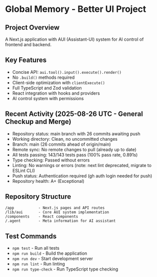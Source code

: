 # Global Memory - Better UI Project

## Project Overview
A Next.js application with AUI (Assistant-UI) system for AI control of frontend and backend.

## Key Features
- Concise API: `aui.tool().input().execute().render()`
- No `.build()` methods required
- Client-side optimization with `clientExecute()`
- Full TypeScript and Zod validation
- React integration with hooks and providers
- AI control system with permissions

## Recent Activity (2025-08-26 UTC - General Checkup and Merge)
- Repository status: main branch with 26 commits awaiting push
- Working directory: Clean, no uncommitted changes
- Branch: main (26 commits ahead of origin/main)
- Remote sync: No remote changes to pull (already up to date)
- All tests passing: 143/143 tests pass (100% pass rate, 0.891s)
- Type checking: Passed without errors
- Linting: No warnings or errors (note: next lint deprecated, migrate to ESLint CLI)
- Push status: Authentication required (gh auth login needed for push)
- Repository health: A+ (Exceptional)

## Repository Structure
```
/app           - Next.js pages and API routes
/lib/aui       - Core AUI system implementation
/components    - React components
/.agent        - Meta information for AI assistant
```

## Test Commands
- `npm test` - Run all tests
- `npm run build` - Build the application
- `npm run dev` - Start development server
- `npm run lint` - Run linting
- `npm run type-check` - Run TypeScript type checking